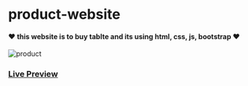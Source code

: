 # product-website

#### ❤ this website is to buy tablte and its using html, css, js, bootstrap ❤

![product](https://user-images.githubusercontent.com/94475130/170529997-62197105-759c-413c-baee-a3599da8988e.png)

### [**Live Preview**](https://mohamedmontaser1.github.io/product-website/)
